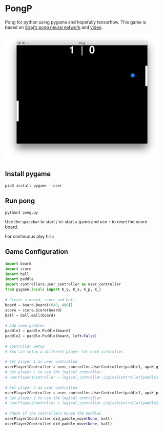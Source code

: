 # PongP
Pong for python using pygame and hopefully tensorflow. This game is
based on [Siraj's pong neural network](https://github.com/llSourcell/pong_neural_network_live)
and [video](https://youtu.be/Hqf__FlRlzg).

![alt text](notes/pong.png "PongP")

## Install pygame
```commandline
pip3 install pygame --user
```

## Run pong
```commandline
python3 pong.py
```

Use the `spacebar` to start / re-start a game and use `r` to reset the score board.

For continuous play hit `c`.

## Game Configuration
```python
import board
import score
import ball
import paddle
import controllers.user_controller as user_controller
from pygame.locals import K_q, K_a, K_p, K_l

# Create a board, score and ball
board = board.Board((640, 480))
score = score.Score(board)
ball = ball.Ball(board)

# Add some paddles
paddle1 = paddle.Paddle(board)
paddle2 = paddle.Paddle(board, left=False)

# Controller Setup
# You can setup a different player for each controller.

# Set player 1 as user controlled
userPlayer1Controller = user_controller.UserController(paddle1, up=K_q, down=K_a)
# Set player 1 to use the logical controller.
# userPlayer1Controller = logical_controller.LogicalController(paddle1)

# Set player 2 as user controlled
userPlayer2Controller = user_controller.UserController(paddle1, up=K_p, down=K_l)
# Set player 2 to use the logical controller.
# userPlayer2Controller = logical_controller.LogicalController(paddle2)

# Check if the controllers moved the paddles.
userPlayer1Controller.did_paddle_move(None, ball)
userPlayer2Controller.did_paddle_move(None, ball)
```